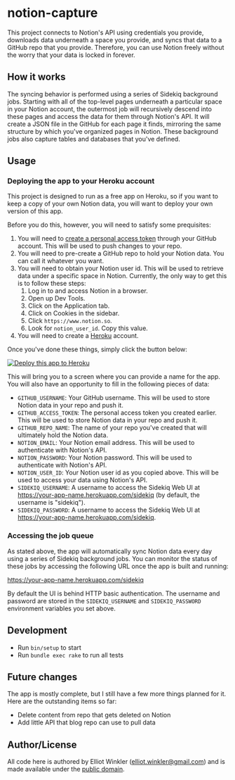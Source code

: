 # notion-capture

This project connects to Notion's API using credentials you provide,
downloads data underneath a space you provide,
and syncs that data to a GitHub repo that you provide.
Therefore, you can use Notion freely
without the worry that your data is locked in forever.

## How it works

The syncing behavior is performed using a series of Sidekiq background jobs.
Starting with all of the top-level pages underneath a particular space in your Notion account,
the outermost job will recursively descend into these pages
and access the data for them through Notion's API.
It will create a JSON file in the GitHub for each page it finds,
mirroring the same structure by which you've organized pages in Notion.
These background jobs also capture tables and databases that you've defined.

## Usage

### Deploying the app to your Heroku account

This project is designed to run as a free app on Heroku,
so if you want to keep a copy of your own Notion data,
you will want to deploy your own version of this app.

Before you do this, however, you will need to satisfy some prequisites:

1. You will need to [create a personal access token]
   through your GitHub account.
   This will be used to push changes to your repo.
2. You will need to pre-create a GitHub repo to hold your Notion data.
   You can call it whatever you want.
3. You will need to obtain your Notion user id.
   This will be used to retrieve data under a specific space in Notion.
   Currently, the only way to get this
   is to follow these steps:
   1. Log in to and access Notion in a browser.
   2. Open up Dev Tools.
   3. Click on the Application tab.
   4. Click on Cookies in the sidebar.
   5. Click `https://www.notion.so`.
   6. Look for `notion_user_id`. Copy this value.
4. You will need to create a [Heroku] account.

[create a personal access token]: https://docs.github.com/en/github/authenticating-to-github/keeping-your-account-and-data-secure/creating-a-personal-access-token
[Heroku]: https://heroku.com

Once you've done these things,
simply click the button below:

[![Deploy this app to Heroku](https://www.herokucdn.com/deploy/button.svg)](https://heroku.com/deploy)

This will bring you to a screen
where you can provide a name for the app.
You will also have an opportunity to fill in the following pieces of data:

* `GITHUB_USERNAME`:
 Your GitHub username.
 This will be used to store Notion data in your repo and push it.
* `GITHUB_ACCESS_TOKEN`:
 The personal access token you created earlier.
 This will be used to store Notion data in your repo and push it.
* `GITHUB_REPO_NAME`:
 The name of your repo you've created
 that will ultimately hold the Notion data.
* `NOTION_EMAIL`:
 Your Notion email address.
 This will be used to authenticate with Notion's API.
* `NOTION_PASSWORD`:
 Your Notion password.
 This will be used to authenticate with Notion's API.
* `NOTION_USER_ID`:
 Your Notion user id as you copied above.
 This will be used to access your data using Notion's API.
* `SIDEKIQ_USERNAME`:
 A username to access the Sidekiq Web UI at
 <https://your-app-name.herokuapp.com/sidekiq>
 (by default, the username is "sidekiq").
* `SIDEKIQ_PASSWORD`:
 A username to access the Sidekiq Web UI at
 <https://your-app-name.herokuapp.com/sidekiq>.

### Accessing the job queue

As stated above,
the app will automatically sync Notion data every day
using a series of Sidekiq background jobs.
You can monitor the status of these jobs
by accessing the following URL once the app is built and running:

<https://your-app-name.herokuapp.com/sidekiq>

By default the UI is behind HTTP basic authentication.
The username and password are stored
in the `SIDEKIQ_USERNAME` and `SIDEKIQ_PASSWORD` environment variables you set above.

## Development

* Run `bin/setup` to start
* Run `bundle exec rake` to run all tests

## Future changes

The app is mostly complete,
but I still have a few more things planned for it.
Here are the outstanding items so far:

* Delete content from repo that gets deleted on Notion
* Add little API that blog repo can use to pull data

## Author/License

All code here is authored by Elliot Winkler (<elliot.winkler@gmail.com>)
and is made available under the [public domain].

[public domain]: ./LICENSE

